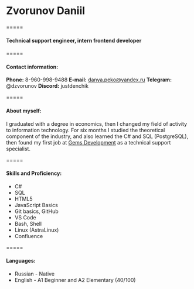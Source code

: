 # **Zvorunov Daniil**

=====

####  **Technical support engineer, intern frontend developer**

=====

#### **Contact information:**

**Phone:** 8-960-998-9488
**E-mail:** danya.peko@yandex.ru
**Telegram:** @dzvorunov
**Discord:** justdenchik

=====

#### **About myself:**

I graduated with a degree in economics, then I changed my field of activity to information technology. For six months I studied the theoretical component of the industry, and also learned the C# and SQL (PostgreSQL), then found my first job at [Gems Development](https://gemsdev.ru/ "Link to the company") as a technical support specialist.

=====

#### **Skills and Proficiency:**

* C#
* SQL
* HTML5
* JavaScript Basics
* Git basics, GitHub
* VS Code
* Bash, Shell
* Linux (AstraLinux)
* Confluence

=====

#### **Languages:**

* Russian - Native
* English - A1 Beginner and A2 Elementary (40/100)